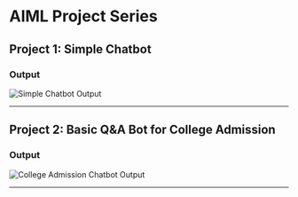# AIML Project Series


## Project 1: Simple Chatbot

### Output
![Simple Chatbot Output]([path_to_your_image/simple_chatbot_output.png](https://github.com/jananinagarajan0717/AIML-Project-Series./blob/main/SimpleChatBotOutput.png?raw=true))

---

## Project 2: Basic Q&A Bot for College Admission

### Output
![College Admission Chatbot Output]([path_to_your_image/college_admission_chatbot_output.png](https://github.com/jananinagarajan0717/AIML-Project-Series./blob/main/CollegeAdmissionBotOutput.png?raw=true))

---
